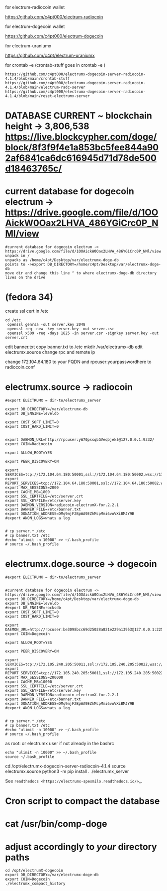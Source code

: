 
 for electrum-radiocoin wallet

https://github.com/c4pt000/electrum-radiocoin

for electrum-dogecoin wallet

https://github.com/c4pt000/electrum-dogecoin

for electrum-uraniumx

https://github.com/c4pt/electrum-uraniumx

for crontab -e (crontab-stuff goes in crontab -e )

```
https://github.com/c4pt000/electrumx-dogecoin-server-radiocoin-4.1.4/blob/main/crontab-stuff
https://github.com/c4pt000/electrumx-dogecoin-server-radiocoin-4.1.4/blob/main/electrum-radc-server
https://github.com/c4pt000/electrumx-dogecoin-server-radiocoin-4.1.4/blob/main/reset-electrumx-server
```

# DATABASE CURRENT ~ blockchain height -> 3,806,538  https://live.blockcypher.com/doge/block/8f3f9f4e1a853bc5fee844a902af6841ca6dc616945d71d78de500d18463765c/

# current database for dogecoin electrum -> https://drive.google.com/file/d/1OOAickW0Oax2LHVA_486YGiCrc0P_NMl/view

```
#current database for dogecoin electrum -> https://drive.google.com/file/d/1OOAickW0Oax2LHVA_486YGiCrc0P_NMl/view
unpack in / 
unpacks as /home/c4pt/Desktop/var/electrumx-doge-db
points to ->export DB_DIRECTORY=/home/c4pt/Desktop/var/electrumx-doge-db
move dir and change this line ^ to where electrumx-doge-db directory lives on the drive
```

# (fedora 34)

create ssl cert in /etc
```
cd /etc
 openssl genrsa -out server.key 2048
 openssl req -new -key server.key -out server.csr
 openssl x509 -req -days 1825 -in server.csr -signkey server.key -out server.crt
```
edit banner.txt
copy banner.txt to /etc
mkdir /var/electrumx-db
edit electrumx.source
change rpc and remote ip

change 172.104.64.180 to your FQDN and rpcuser:yourpasswordhere to radiocoin.conf

# electrumx.source -> radiocoin
```
#export ELECTRUMX = dir-to/electrumx_server

export DB_DIRECTORY=/var/electrumx-db
export DB_ENGINE=leveldb

export COST_SOFT_LIMIT=0
export COST_HARD_LIMIT=0


export DAEMON_URL=http://rpcuser:yW70pssqLGVeqbjekl@127.0.0.1:9332/
export COIN=Radiocoin

export ALLOW_ROOT=YES

export PEER_DISCOVERY=ON

export SERVICES=tcp://172.104.64.180:50001,ssl://172.104.64.180:50002,wss://172.104.64.180:50004,rpc://
export REPORT_SERVICES=tcp://172.104.64.180:50001,ssl://172.104.64.180:50002,wss://172.104.64.180:50004
export MAX_SESSIONS=2000
export CACHE_MB=1800
export SSL_CERTFILE=/etc/server.crt
export SSL_KEYFILE=/etc/server.key
export DAEMON_VERSION=radiocoin-electrumX-for.2.2.1
export BANNER_FILE=/etc/banner.txt
export DONATION_ADDRESS=DMq9mjF2BpWA9EZhMcpMmi6voVXiBMJY9B
#export ANON_LOGS=whats a log


# cp server.* /etc
# cp banner.txt /etc
#echo "ulimit -n 10000" >> ~/.bash_profile
# source ~/.bash_profile
```

# electrumx.doge.source -> dogecoin

```
#export ELECTRUMX = dir-to/electrumx_server


#current database for dogecoin electrum -> https://drive.google.com/file/d/1OOAickW0Oax2LHVA_486YGiCrc0P_NMl/view
export DB_DIRECTORY=/home/c4pt/Desktop/var/electrumx-doge-db
export DB_ENGINE=leveldb
#export DB_ENGINE=rocksdb
export COST_SOFT_LIMIT=0
export COST_HARD_LIMIT=0

export DAEMON_URL=http://rpcuser:be3098bcc69d25028a821e229a13953@127.0.0.1:22556/
export COIN=Dogecoin

export ALLOW_ROOT=YES

export PEER_DISCOVERY=ON

export SERVICES=tcp://172.105.240.205:50011,ssl://172.105.240.205:50022,wss://172.105.240.205:50044,rpc://:8001
export REPORT_SERVICES=tcp://172.105.240.205:50011,ssl://172.105.240.205:50022,wss://172.105.240.205:50044
export MAX_SESSIONS=200000
export CACHE_MB=10000
export SSL_CERTFILE=/etc/server.crt
export SSL_KEYFILE=/etc/server.key
export DAEMON_VERSION=radiocoin-electrumX-for.2.2.1
export BANNER_FILE=/etc/banner.txt
export DONATION_ADDRESS=DMq9mjF2BpWA9EZhMcpMmi6voVXiBMJY9B
#export ANON_LOGS=whats a log


# cp server.* /etc
# cp banner.txt /etc
#echo "ulimit -n 10000" >> ~/.bash_profile
# source ~/.bash_profile
```


as root: or electrumx user 
if not already in the bashrc

```
echo "ulimit -n 10000" >> ~/.bash_profile
source ~/.bash_profile
```

cd /opt/electrumx-dogecoin-server-radiocoin-4.1.4
source electrumx.source
python3 -m pip install .
./electrumx_server

See `readthedocs <https://electrumx-spesmilo.readthedocs.io/>`_.





# Cron script to compact the database
# cat /usr/bin/comp-doge
# adjust accordingly to *your* directory paths

```
cd /opt/electrumX-dogecoin
export DB_DIRECTORY=/var/electrumx-doge-db
export COIN=Dogecoin
./electrumx_compact_history

```
